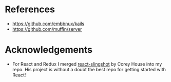 # References

  * https://github.com/embbnux/kails
  * https://github.com/muffin/server

# Acknowledgements

  * For React and Redux I merged [react-slingshot](https://github.com/coryhouse/react-slingshot)
  by Corey House into my repo. His project is without a doubt the best repo for getting started with React!

